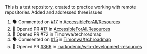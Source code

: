 This is a test repository, created to practice working with remote repositories.
Added and addressed three issues
<!--START_SECTION:activity-->
1. 🗣 Commented on [#17](https://github.com/AccessibleForAll/Resources/issues/17) in [AccessibleForAll/Resources](https://github.com/AccessibleForAll/Resources)
2. 💪 Opened PR [#17](https://github.com/AccessibleForAll/Resources/pull/17) in [AccessibleForAll/Resources](https://github.com/AccessibleForAll/Resources)
3. 💪 Opened PR [#72](https://github.com/Timonwa/techroadmap/pull/72) in [Timonwa/techroadmap](https://github.com/Timonwa/techroadmap)
4. 🗣 Commented on [#15](https://github.com/Timonwa/techroadmap/issues/15) in [Timonwa/techroadmap](https://github.com/Timonwa/techroadmap)
5. 💪 Opened PR [#366](https://github.com/markodenic/web-development-resources/pull/366) in [markodenic/web-development-resources](https://github.com/markodenic/web-development-resources)
<!--END_SECTION:activity-->
